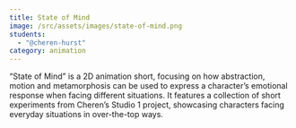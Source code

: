 ```yaml
---
title: State of Mind
image: /src/assets/images/state-of-mind.png
students:
  - "@cheren-hurst"
category: animation
---
```

“State of Mind” is a 2D animation short, focusing on how abstraction, motion and metamorphosis can be used to express a character’s emotional response when facing different situations. It features a collection of short experiments from Cheren’s Studio 1 project, showcasing characters facing everyday situations in over-the-top ways.